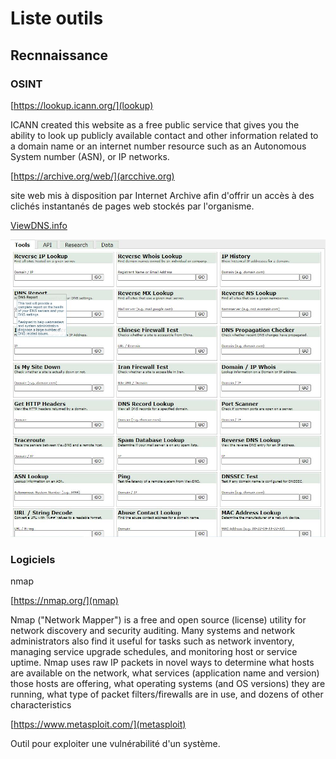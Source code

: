 # Liste outils

## Recnnaissance

### OSINT

[https://lookup.icann.org/](lookup)

ICANN created this website as a free public service that gives you the ability to look up publicly available contact and other information related to a domain name or an internet number resource such as an Autonomous System number (ASN), or IP networks.

[https://archive.org/web/](arcchive.org)


site web mis à disposition par Internet Archive afin d'offrir un accès à des clichés instantanés de pages web stockés par l'organisme.

[ViewDNS.info](viewdns)

![viewdns](capture/viewinfo.jpg)



### Logiciels

nmap

[https://nmap.org/](nmap)


Nmap ("Network Mapper") is a free and open source (license) utility for network discovery and security auditing. Many systems and network administrators also find it useful for tasks such as network inventory, managing service upgrade schedules, and monitoring host or service uptime. Nmap uses raw IP packets in novel ways to determine what hosts are available on the network, what services (application name and version) those hosts are offering, what operating systems (and OS versions) they are running, what type of packet filters/firewalls are in use, and dozens of other characteristics

[https://www.metasploit.com/](metasploit)

Outil pour exploiter une vulnérabilité d'un système.

